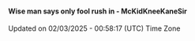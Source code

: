 #### Wise man says only fool rush in - McKidKneeKaneSir
Updated on 02/03/2025 - 00:58:17 (UTC) Time Zone
